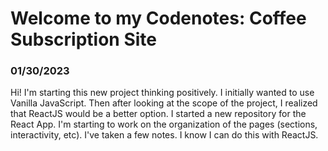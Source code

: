# Welcome to my Codenotes: Coffee Subscription Site

### 01/30/2023
Hi! I'm starting this new project thinking positively. I initially wanted to use Vanilla JavaScript. Then after looking at the scope of the project, I realized that ReactJS would be a better option. I started a new repository for the React App. I'm starting to work on the organization of the pages (sections, interactivity, etc). I've taken a few notes. I know I can do this with ReactJS. 
